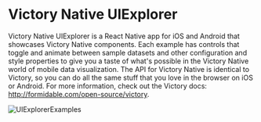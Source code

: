 # Victory Native UIExplorer

Victory Native UIExplorer is a React Native app for iOS and Android that showcases Victory Native components. Each example has controls that toggle and animate between sample datasets and other configuration and style properties to give you a taste of what's possible in the Victory Native world of mobile data visualization. The API for Victory Native is identical to Victory, so you can do all the same stuff that you love in the browser on iOS or Android. For more information, check out the Victory docs: http://formidable.com/open-source/victory.

![UIExplorerExamples](https://cloud.githubusercontent.com/assets/2624467/19206746/fab4abcc-8c9f-11e6-98a1-70c917596dcb.png)
